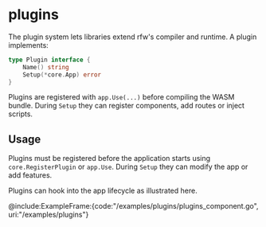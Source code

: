 # plugins

The plugin system lets libraries extend rfw's compiler and runtime. A
plugin implements:

```go
type Plugin interface {
    Name() string
    Setup(*core.App) error
}
```

Plugins are registered with `app.Use(...)` before compiling the WASM
bundle. During `Setup` they can register components, add routes or inject
scripts.

## Usage

Plugins must be registered before the application starts using
`core.RegisterPlugin` or `app.Use`. During `Setup` they can modify the app or
add features.

Plugins can hook into the app lifecycle as illustrated here.

@include:ExampleFrame:{code:"/examples/plugins/plugins_component.go", uri:"/examples/plugins"}
